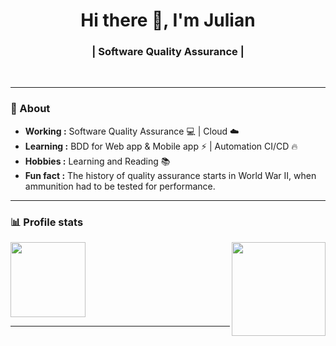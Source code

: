 
<h1 align="center">  Hi there 👋, I'm Julian </h1>

<h3 align="center"> | Software Quality Assurance | </h3><br>

---------------------------------------------------------------------------------------------------------------------------------

### 🤔 About
-  **Working :**  Software Quality Assurance :computer: | Cloud :cloud: 
-  **Learning :**  BDD for Web app & Mobile app :zap: | Automation CI/CD :fire:
-  **Hobbies :** Learning and Reading 📚
-  **Fun fact :**  The history of quality assurance starts in World War II, when ammunition had to be tested for performance.

---------------------------------------------------------------------------------------------------------------------------------

### 📊 Profile stats

<img align="right" height="150em" src="https://github-readme-stats.vercel.app/api/top-langs/?username=july-nym&show_icons=true&title_color=fff&icon_color=79ff97&text_color=9f9f9f&bg_color=151515&layout=compact&langs_count=7" />
<img height="120em" src="https://github-readme-stats.vercel.app/api?username=july-nym&show_icons=true&title_color=fff&icon_color=79ff97&text_color=9f9f9f&bg_color=151515" />

---------------------------------------------------------------------------------------------------------------------------------

<!-- ### 📊 Waka stats

[![july_nym's wakatime stats](https://github-readme-stats.vercel.app/api/wakatime?username=july_nym )](https://github.com/july-nym/github-readme-stats) -->




